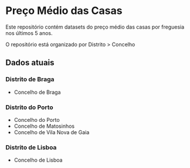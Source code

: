 # Preço Médio das Casas

Este repositório contém datasets do preço médio das casas por freguesia nos últimos 5 anos.

O repositório está organizado por Distrito > Concelho

## Dados atuais

### Distrito de Braga

- Concelho de Braga

### Distrito do Porto

- Concelho do Porto
- Concelho de Matosinhos
- Concelho de Vila Nova de Gaia

### Distrito de Lisboa

- Concelho de Lisboa
